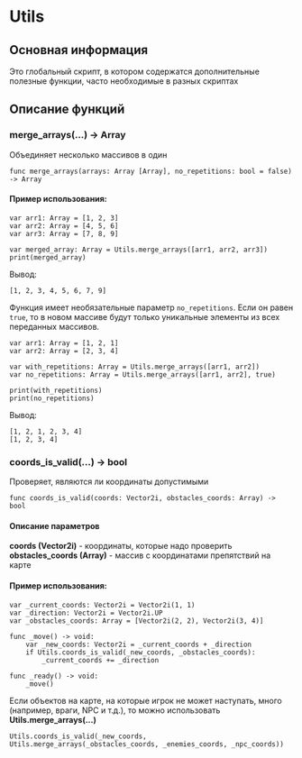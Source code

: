 # Utils

## Основная информация
Это глобальный скрипт, в котором содержатся дополнительные полезные функции, часто необходимые в разных скриптах

## Описание функций
### merge_arrays(...) -> Array
Объединяет несколько массивов в один
```gdscript
func merge_arrays(arrays: Array [Array], no_repetitions: bool = false) -> Array
```
#### Пример использования:
```gdscript
var arr1: Array = [1, 2, 3]
var arr2: Array = [4, 5, 6]
var arr3: Array = [7, 8, 9]

var merged_array: Array = Utils.merge_arrays([arr1, arr2, arr3])
print(merged_array)
```
Вывод:
```
[1, 2, 3, 4, 5, 6, 7, 9]
```
Функция имеет необязательные параметр ```no_repetitions```. Если он равен ```true```, то в новом массиве будут только уникальные элементы из всех переданных массивов.
```gdscript
var arr1: Array = [1, 2, 1]
var arr2: Array = [2, 3, 4]
```
```gdscript
var with_repetitions: Array = Utils.merge_arrays([arr1, arr2])
var no_repetitions: Array = Utils.merge_arrays([arr1, arr2], true)

print(with_repetitions)
print(no_repetitions)
```
Вывод:
```
[1, 2, 1, 2, 3, 4]
[1, 2, 3, 4]
```

### coords_is_valid(...) -> bool
Проверяет, являются ли координаты допустимыми
```gdscript
func coords_is_valid(coords: Vector2i, obstacles_coords: Array) -> bool
```
#### Описание параметров
**coords (Vector2i)** - координаты, которые надо проверить
**obstacles_coords (Array)** - массив с координатами препятствий на карте
#### Пример использования:
```gdscript
var _current_coords: Vector2i = Vector2i(1, 1)
var _direction: Vector2i = Vector2i.UP
var _obstacles_coords: Array = [Vector2i(2, 2), Vector2i(3, 4)]

func _move() -> void:
	var _new_coords: Vector2i = _current_coords + _direction
	if Utils.coords_is_valid(_new_coords, _obstacles_coords):
		_current_coords += _direction

func _ready() -> void:
	_move()
```

Если объектов на карте, на которые игрок не может наступать, много (например, враги, NPC и т.д.), то можно использовать **Utils.merge_arrays(...)**
```gdscript
Utils.coords_is_valid(_new_coords, Utils.merge_arrays(_obstacles_coords, _enemies_coords, _npc_coords))
```
